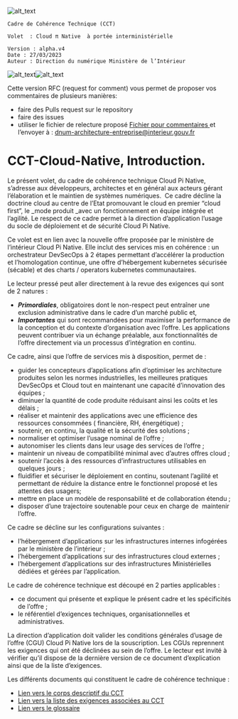 ![alt_text](images/image1.png "image_tooltip")

```
Cadre de Cohérence Technique (CCT)

Volet  : Cloud π Native  à portée interministérielle

Version : alpha.v4
Date : 27/03/2023
Auteur : Direction du numérique Ministère de l’Intérieur
``````
![alt_text](images/image2.png "image_tooltip")![alt_text](images/image4.png "image_tooltip")



Cette version RFC (request for comment) vous permet de proposer vos commentaires de plusieurs manières:

- faire des Pulls request sur le repository
- faire des issues
- utiliser le fichier de relecture proposé
[Fichier pour commentaires ](./gabarit-pour-commentaires.ods)
 et l’envoyer à : [dnum-architecture-entreprise@interieur.gouv.fr](mailto:dnum-architecture-entreprise@interieur.gouv.fr)



# CCT-Cloud-Native, Introduction.

Le présent volet, du cadre de cohérence technique Cloud Pi Native, s’adresse aux développeurs, architectes et en général aux acteurs gérant l’élaboration et le maintien de systèmes numériques.  Ce cadre décline la doctrine cloud au centre de l’Etat promouvant le cloud en premier “cloud first”, le _mode produit _avec un fonctionnement en équipe intégrée et l’agilité. Le respect de ce cadre permet à la direction d’application l’usage du socle de déploiement et de sécurité Cloud Pi Native. 

Ce volet est en lien avec la nouvelle offre proposée par le ministère de l’intérieur Cloud Pi Native. Elle inclut des services mis en cohérence : un orchestrateur DevSecOps à 2 étapes permettant d’accélérer la production et l’homologation continue, une offre d’hébergement kubernetes sécurisée (sécable) et des charts / operators kubernetes communautaires. 

Le lecteur pressé peut aller directement à la revue des exigences qui sont de 2 natures :   
- **_Primordiales_**, obligatoires dont le non-respect peut entraîner une exclusion administrative dans le cadre d’un marché public et,
- **_Importantes_** qui sont recommandées pour maximiser la performance de la conception et du contexte d’organisation avec l’offre. Les applications peuvent contribuer via un échange préalable, aux fonctionnalités de l’offre directement via un processus d’intégration en continu.

Ce cadre, ainsi que l’offre de services mis à disposition, permet de : 

- guider les concepteurs d’applications afin d’optimiser les architecture produites selon les normes industrielles, les meilleures pratiques DevSecOps et Cloud tout en maintenant une capacité d’innovation des équipes ;
- diminuer la quantité de code produite réduisant ainsi les coûts et les délais ;
- réaliser et maintenir des applications avec une efficience des ressources consommées ( financière, RH, énergétique) ;
- soutenir, en continu, la qualité et la sécurité des solutions ;
- normaliser et optimiser l’usage nominal de l’offre ;
- autonomiser les clients dans leur usage des services de l’offre ;
- maintenir un niveau de compatibilité minimal avec d’autres offres cloud ;
- soutenir l’accès à des ressources d’infrastructures utilisables en quelques jours ;
- fluidifier et sécuriser le déploiement en continu, soutenant l’agilité et permettant de réduire la distance entre le fonctionnel proposé et les attentes des usagers;
- mettre en place un modèle de responsabilité et de collaboration étendu ;
- disposer d’une trajectoire soutenable pour ceux en charge de  maintenir l’offre.

Ce cadre se décline sur les configurations suivantes :

- l’hébergement d’applications sur les infrastructures internes infogérées par le ministère de l’intérieur ;
- l’hébergement d’applications sur des infrastructures cloud externes ;
- l’hébergement d’applications sur des infrastructures Ministérielles dédiées et gérées par l’application.

Le cadre de cohérence technique est découpé en 2 parties applicables :

- ce document qui présente et explique le présent cadre et les spécificités de l’offre ;
- le référentiel d’exigences techniques, organisationnelles et administratives.

La direction d’application doit valider les conditions générales d’usage de l’offre (CGU) Cloud Pi Native lors de la souscription. Les CGUs reprennent les exigences qui ont été déclinées au sein de l’offre. Le lecteur est invité à vérifier qu’il dispose de la dernière version de ce document d’explication ainsi que de la liste d’exigences.

Les  différents documents qui constituent le cadre de cohérence technique  :
- [Lien vers le corps descriptif du CCT ](./cct-cloud-native.md)
- [Lien vers la liste des exigences associées au CCT ](./cct-exigences.md)
- [Lien vers le glossaire](./cct-glossaire.md)

